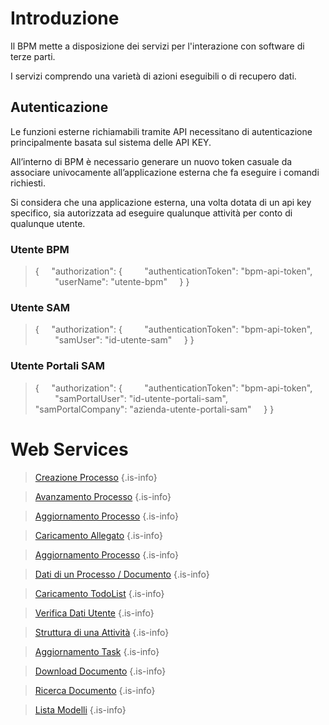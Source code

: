 # Introduzione
Il BPM mette a disposizione dei servizi per l'interazione con software di terze parti.

I servizi comprendo una varietà di azioni eseguibili o di recupero dati.

## Autenticazione
Le funzioni esterne richiamabili tramite API necessitano di autenticazione principalmente basata sul sistema delle API KEY.

All’interno di BPM è necessario generare un nuovo token casuale da associare univocamente all’applicazione esterna che fa eseguire i comandi richiesti. 

Si considera che una applicazione esterna, una volta dotata di un api key specifico, sia autorizzata ad eseguire qualunque attività per conto di qualunque utente.
&nbsp;

### Utente BPM
> {
> &nbsp;&nbsp;&nbsp; "authorization": {
> &nbsp;&nbsp;&nbsp;&nbsp;&nbsp;&nbsp;&nbsp; "authenticationToken": "bpm-api-token",
> &nbsp;&nbsp;&nbsp;&nbsp;&nbsp;&nbsp;&nbsp; "userName": "utente-bpm"
> &nbsp;&nbsp;&nbsp; }
> }

### Utente SAM
> {
> &nbsp;&nbsp;&nbsp; "authorization": {
> &nbsp;&nbsp;&nbsp;&nbsp;&nbsp;&nbsp;&nbsp; "authenticationToken": "bpm-api-token",
> &nbsp;&nbsp;&nbsp;&nbsp;&nbsp;&nbsp;&nbsp; "samUser": "id-utente-sam"
> &nbsp;&nbsp;&nbsp; }
> }

### Utente Portali SAM
> {
> &nbsp;&nbsp;&nbsp; "authorization": {
> &nbsp;&nbsp;&nbsp;&nbsp;&nbsp;&nbsp;&nbsp; "authenticationToken": "bpm-api-token",
> &nbsp;&nbsp;&nbsp;&nbsp;&nbsp;&nbsp;&nbsp; "samPortalUser": "id-utente-portali-sam",
> &nbsp;&nbsp;&nbsp;&nbsp;&nbsp;&nbsp;&nbsp; "samPortalCompany": "azienda-utente-portali-sam"
> &nbsp;&nbsp;&nbsp; }
> }

# Web Services

> [Creazione Processo](./web-api/create-new-process.md)
{.is-info}

> [Avanzamento Processo](./web-api/exec-task.md)
{.is-info}

> [Aggiornamento Processo](./web-api/update-process.md)
{.is-info}

> [Caricamento Allegato](./web-api/upload-attachmnet.md)
{.is-info}

> [Aggiornamento Processo](./web-api/update-process.md)
{.is-info}

> [Dati di un Processo / Documento](./web-api/get-process.md)
{.is-info}

> [Caricamento TodoList](./web-api/get-todo-list.md)
{.is-info}

> [Verifica Dati Utente](./web-api/get-user.md)
{.is-info}

> [Struttura di una Attività](./web-api/get-schema.md)
{.is-info}

> [Aggiornamento Task](./web-api/update-task.md)
{.is-info}

> [Download Documento](./web-api/download-document.md)
{.is-info}

> [Ricerca Documento](./web-api/search-documents.md)
{.is-info}

> [Lista Modelli](./web-api/document-sets.md)
{.is-info}

